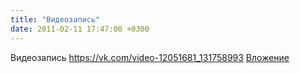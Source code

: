 ```yaml
---
title: "Видеозапись"
date: 2011-02-11 17:47:00 +0300
---
```


Видеозапись
<a class="vk-attach" href="https://vk.com/video-12051681_131758993">https://vk.com/video-12051681_131758993</a>
<a class="vk-attach" href="https://vk.com/video-12051681_131758993">Вложение</a>

